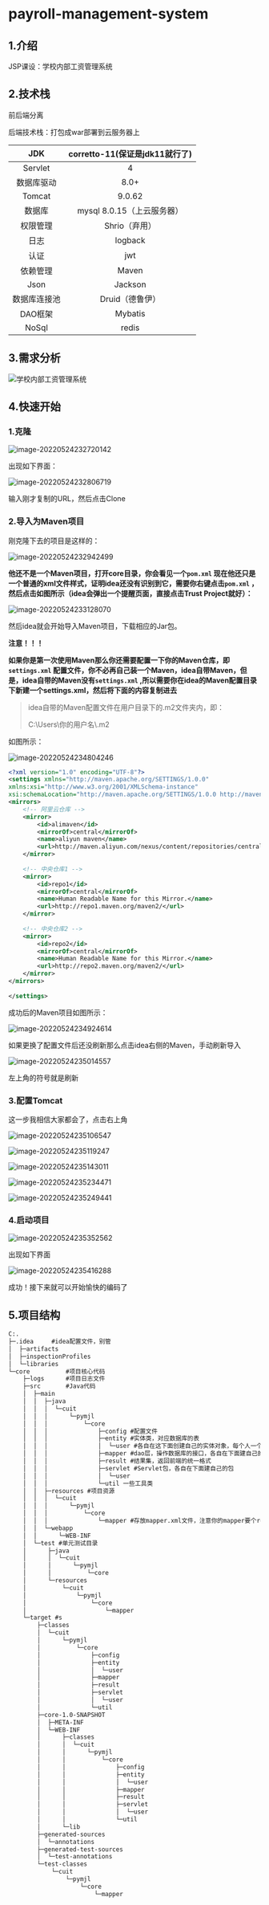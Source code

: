 # payroll-management-system

## 1.介绍
JSP课设：学校内部工资管理系统

## 2.技术栈

前后端分离

后端技术栈：打包成war部署到云服务器上

|     JDK      | corretto-11(保证是jdk11就行了) |
| :----------: | :----------------------------: |
|   Servlet    |               4                |
|  数据库驱动  |              8.0+              |
|    Tomcat    |             9.0.62             |
|    数据库    |   mysql 8.0.15（上云服务器）   |
|   权限管理   |         Shrio（弃用）          |
|     日志     |            logback             |
|     认证     |              jwt               |
|   依赖管理   |             Maven              |
|     Json     |            Jackson             |
| 数据库连接池 |        Druid（德鲁伊）         |
|   DAO框架    |            Mybatis             |
|    NoSql     |         redis         |

## 3.需求分析

![学校内部工资管理系统](https://pymjl.oss-cn-shanghai.aliyuncs.com/picgo/%E5%AD%A6%E6%A0%A1%E5%86%85%E9%83%A8%E5%B7%A5%E8%B5%84%E7%AE%A1%E7%90%86%E7%B3%BB%E7%BB%9F.png)

## 4.快速开始

### 1.克隆

![image-20220524232720142](https://pymjl.oss-cn-shanghai.aliyuncs.com/picgo/image-20220524232720142.png)

出现如下界面：

![image-20220524232806719](https://pymjl.oss-cn-shanghai.aliyuncs.com/picgo/image-20220524232806719.png)

输入刚才复制的URL，然后点击Clone

### 2.导入为Maven项目

刚克隆下去的项目是这样的：

![image-20220524232942499](https://pymjl.oss-cn-shanghai.aliyuncs.com/picgo/image-20220524232942499.png)

**他还不是一个Maven项目，打开core目录，你会看见一个`pom.xml` 现在他还只是一个普通的xml文件样式，证明idea还没有识别到它，需要你右键点击`pom.xml` ，然后点击如图所示（idea会弹出一个提醒页面，直接点击Trust Project就好）：**

![image-20220524233128070](https://pymjl.oss-cn-shanghai.aliyuncs.com/picgo/image-20220524233128070.png)

然后idea就会开始导入Maven项目，下载相应的Jar包。

**注意！！！**

**如果你是第一次使用Maven那么你还需要配置一下你的Maven仓库，即`settings.xml` 配置文件，你不必再自己装一个Maven，idea自带Maven，但是，idea自带的Maven没有`settings.xml` ,所以需要你在idea的Maven配置目录下新建一个settings.xml，然后将下面的内容复制进去**

> idea自带的Maven配置文件在用户目录下的.m2文件夹内，即：
>
> C:\Users\你的用户名\\.m2

如图所示：

![image-20220524234804246](https://pymjl.oss-cn-shanghai.aliyuncs.com/picgo/image-20220524234804246.png)

```xml
<?xml version="1.0" encoding="UTF-8"?>
<settings xmlns="http://maven.apache.org/SETTINGS/1.0.0"
xmlns:xsi="http://www.w3.org/2001/XMLSchema-instance"
xsi:schemaLocation="http://maven.apache.org/SETTINGS/1.0.0 http://maven.apache.org/xsd/settings-1.0.0.xsd">
<mirrors>
    <!-- 阿里云仓库 -->
    <mirror>
        <id>alimaven</id>
        <mirrorOf>central</mirrorOf>
        <name>aliyun maven</name>
        <url>http://maven.aliyun.com/nexus/content/repositories/central/</url>
    </mirror>
 
    <!-- 中央仓库1 -->
    <mirror>
        <id>repo1</id>
        <mirrorOf>central</mirrorOf>
        <name>Human Readable Name for this Mirror.</name>
        <url>http://repo1.maven.org/maven2/</url>
    </mirror>
 
    <!-- 中央仓库2 -->
    <mirror>
        <id>repo2</id>
        <mirrorOf>central</mirrorOf>
        <name>Human Readable Name for this Mirror.</name>
        <url>http://repo2.maven.org/maven2/</url>
    </mirror>
</mirrors> 
 
</settings>
```

成功后的Maven项目如图所示：

![image-20220524234924614](https://pymjl.oss-cn-shanghai.aliyuncs.com/picgo/image-20220524234924614.png)

如果更换了配置文件后还没刷新那么点击idea右侧的Maven，手动刷新导入

![image-20220524235014557](https://pymjl.oss-cn-shanghai.aliyuncs.com/picgo/image-20220524235014557.png)

左上角的符号就是刷新

### 3.配置Tomcat

这一步我相信大家都会了，点击右上角

![image-20220524235106547](https://pymjl.oss-cn-shanghai.aliyuncs.com/picgo/image-20220524235106547.png)

![image-20220524235119247](https://pymjl.oss-cn-shanghai.aliyuncs.com/picgo/image-20220524235119247.png)

![image-20220524235143011](https://pymjl.oss-cn-shanghai.aliyuncs.com/picgo/image-20220524235143011.png)

![image-20220524235234471](https://pymjl.oss-cn-shanghai.aliyuncs.com/picgo/image-20220524235234471.png)

![image-20220524235249441](https://pymjl.oss-cn-shanghai.aliyuncs.com/picgo/image-20220524235249441.png)

### 4.启动项目

![image-20220524235352562](https://pymjl.oss-cn-shanghai.aliyuncs.com/picgo/image-20220524235352562.png)

出现如下界面

![image-20220524235416288](https://pymjl.oss-cn-shanghai.aliyuncs.com/picgo/image-20220524235416288.png)

成功！接下来就可以开始愉快的编码了

## 5.项目结构

```txt
C:.
├─.idea		#idea配置文件，别管
│  ├─artifacts
│  ├─inspectionProfiles
│  └─libraries
└─core 			#项目核心代码
    ├─logs 		#项目日志文件
    ├─src 		#Java代码
    │  ├─main
    │  │  ├─java
    │  │  │  └─cuit
    │  │  │      └─pymjl
    │  │  │          └─core
    │  │  │              ├─config #配置文件
    │  │  │              ├─entity #实体类，对应数据库的表
    │  │  │              │  └─user #各自在这下面创建自己的实体对象，每个人一个包
    │  │  │              ├─mapper #dao层，操作数据库的接口，各自在下面建自己的包
    │  │  │              ├─result #结果集，返回前端的统一格式
    │  │  │              ├─servlet #Servlet包，各自在下面建自己的包
    │  │  │              │  └─user
    │  │  │              └─util 一些工具类
    │  │  ├─resources #项目资源
    │  │  │  └─cuit
    │  │  │      └─pymjl
    │  │  │          └─core
    │  │  │              └─mapper #存放mapper.xml文件，注意你的mapper要个resource下的xml同级
    │  │  └─webapp
    │  │      └─WEB-INF
    │  └─test #单元测试目录
    │      ├─java
    │      │  └─cuit
    │      │      └─pymjl
    │      │          └─core
    │      └─resources
    │          └─cuit
    │              └─pymjl
    │                  └─core
    │                      └─mapper
    └─target #s
        ├─classes
        │  └─cuit
        │      └─pymjl
        │          └─core
        │              ├─config
        │              ├─entity
        │              │  └─user
        │              ├─mapper
        │              ├─result
        │              ├─servlet
        │              │  └─user
        │              └─util
        ├─core-1.0-SNAPSHOT
        │  ├─META-INF
        │  └─WEB-INF
        │      ├─classes
        │      │  └─cuit
        │      │      └─pymjl
        │      │          └─core
        │      │              ├─config
        │      │              ├─entity
        │      │              │  └─user
        │      │              ├─mapper
        │      │              ├─result
        │      │              ├─servlet
        │      │              │  └─user
        │      │              └─util
        │      └─lib
        ├─generated-sources
        │  └─annotations
        ├─generated-test-sources
        │  └─test-annotations
        └─test-classes
            └─cuit
                └─pymjl
                    └─core
                        └─mapper
```

